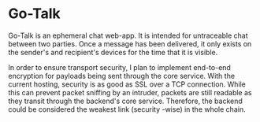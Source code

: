# Go-Talk

Go-Talk is an ephemeral chat web-app. It is intended for untraceable
chat between two parties. Once a message has been delivered, it only
exists on the sender's and recipient's devices for the time that it is
visible. 

In order to ensure transport security, I plan to implement end-to-end
encryption for payloads being sent through the core service. With the
current hosting, security is as good as SSL over a TCP connection. 
While this can prevent packet sniffing by an intruder, packets are 
still readable as they transit through the backend's core service. 
Therefore, the backend could be considered the weakest link (security
-wise) in the whole chain.
